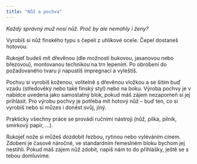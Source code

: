 ```yaml
---
title: "Nůž a pochva"
---
```

*Každý správný muž nosí nůž. Proč by ale nemohly i ženy?*

Vyrobíš si nůž finského typu s čepelí z uhlíkové ocele. Čepel dostaneš hotovou.

Rukojeť budeš mít dřevěnou (dle možností bukovou, jasanovou nebo březovou), montovanou technikou na trn lepením.
Po obrobení do požadovaného tvaru ji napustíš impregnací a vyleštíš.

Pochvu si vyrobíš koženou, volitelně s dřevěnou vložkou a se šitím buď vzadu (středověký nebo také finský styl)
nebo na boku. Výroba pochvy je v nabídce uvedena jako samostatný blok, pokud máš zájem nezapomeň si jej prihlásit.
Pro výrobu pochvy je potřeba mít hotový nůž &ndash; buď ten, co si vyrobíš nebo si můzes i donést svůj, jiný.

Prakticky všechny práce se provádí ručními nástroji (nůž, pilka, pilník, smirkový papír, &hellip;).

Rukojeť nože si můžeš dozdobit řezbou, rytinou nebo vyléváním cínem. Zdobení je časově náročné,
ve standardním řemeslném bloku bychom jej nestihli. Pokud máš zájem nůž zdobit, napiš nám to do přihlášky,
ještě se s tebou domluvíme.
